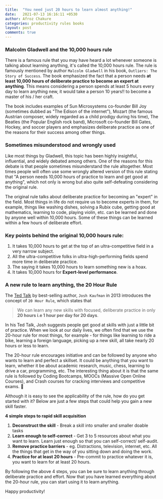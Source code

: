 ```yaml
---
title:  "You need just 20 hours to learn almost anything!"
date:   2021-07-13 16:16:11 +0530
author: Afroz Chakure
categories: productivity rules books
layout: post
comments: true
---
```



### Malcolm Gladwell and the 10,000 hours rule
There is a famous rule that you may have heard a lot whenever someone is talking about learning anything, it's called the 10,000 hours rule. The rule is famously mentioned by author `Malcolm Gladwell` in his book, `Outliers: The Story of Success`. The book emphasized the fact that a person needs **at least 10,000 hours of deliberate practice to become an expert at anything**. This means considering a person spends at least 5 hours every day to learn anything new, it would take a person 10 years!! to become a master of his / her craft. 


The book includes examples of Sun Microsystems co-founder Bill Joy (sometimes dubbed as "The Edison of the internet"), Mozart (the famous Austrian composer, widely regarded as a child prodigy during his time), The Beatles (the Popular English rock band), Microsoft co-founder Bill Gates, Hockey, and soccer players and emphasizes deliberate practice as one of the reasons for their success among other things.


### Sometimes misunderstood and wrongly used
Like most things by Gladwell, this topic has been highly insightful, influential, and widely debated among others. One of the reasons for this debate is that people sometimes misunderstand the rule altogether. Most times people will often use some wrongly altered version of this rule stating that "A person needs 10,000 hours of practice to learn and get good at anything", which not only is wrong but also quite self-defeating considering the original rule. 


The original rule talks about deliberate practice for becoming an "expert" in the field. Most things in life do not require us to become experts in them, for example, things like washing dishes, solving a Rubix cube, getting good at mathematics, learning to code, playing violin, etc. can be learned and done by anyone well within 10,000 hours. Some of these things can be learned within a few hours of deliberate effort. 


### Key points behind the original 10,000 hours rule:
1. It takes 10,000 hours to get at the top of an ultra-competitive field in a very narrow subject.
2. All the ultra-competitive folks in ultra-high-performing fields spend more time in deliberate practice.
3. The saying it takes 10,000 hours to learn something new is a hoax.
4. It takes 10,000 hours for **Expert-level performance**.

### A new rule to learn anything, the 20 Hour Rule

The [Ted Talk][ted-talk] by best-selling author, `Josh Kaufman` in 2013 introduces the concept of `20 Hour Rule`, which states that

> We can learn any new skills with focused, deliberate practice in only **20 hours i.e 1 hour per day for 20 days**.

In his Ted Talk, Josh suggests people get good at skills with just a little bit of practice. When we look at our daily lives, we often find that we use the 20-hour rule for most things, for example - for things like learning to ride a bike, learning a foreign language, picking up a new skill, all take nearly 20 hours or less to learn. 

The 20-hour rule encourages initiative and can be followed by anyone who wants to learn and perfect a skillset. It could be anything that you want to learn, whether it be about academic research, music, chess, learning to drive a car, programming, etc. The interesting thing about it is that the same rule is followed by Coding Bootcamps, MOOCs (Massive Open Online Courses), and Crash courses for cracking interviews and competitive exams. 🙂

Although it is easy to see the applicability of the rule, how do you get started with it? Below are just a few steps that could help you gain a new skill faster. 

**4 simple steps to rapid skill acquisition**
1. **Deconstruct the skill** - Break a skill into smaller and smaller doable tasks
2. **Learn enough to self-correct** - Get 3 to 5 resources about what you want to learn. Learn just enough so that you can self-correct/ self-audit.
3. **Remove practice barriers** - eg. Distractions, television, internet, etc. All the things that get in the way of you sitting down and doing the work.
4. **Practice for at least 20 hours** - Pre-commit to practice whatever it is, you want to learn for at least 20 hours.

By following the above 4 steps, you can be sure to learn anything through deliberate practice and effort. Now that you have learned everything about the 20-hour rule, you can start using it to learn anything.  

Happy productivity!

[ted-talk]: https://youtu.be/5MgBikgcWnY


